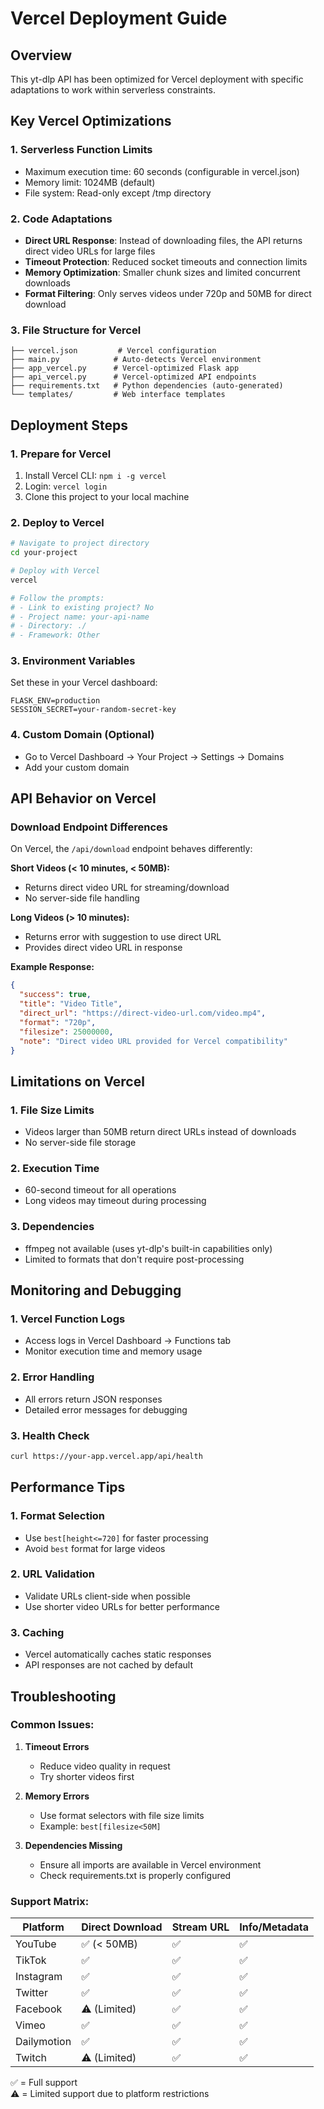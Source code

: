 # Vercel Deployment Guide

## Overview

This yt-dlp API has been optimized for Vercel deployment with specific adaptations to work within serverless constraints.

## Key Vercel Optimizations

### 1. **Serverless Function Limits**
- Maximum execution time: 60 seconds (configurable in vercel.json)
- Memory limit: 1024MB (default)
- File system: Read-only except /tmp directory

### 2. **Code Adaptations**
- **Direct URL Response**: Instead of downloading files, the API returns direct video URLs for large files
- **Timeout Protection**: Reduced socket timeouts and connection limits
- **Memory Optimization**: Smaller chunk sizes and limited concurrent downloads
- **Format Filtering**: Only serves videos under 720p and 50MB for direct download

### 3. **File Structure for Vercel**
```
├── vercel.json         # Vercel configuration
├── main.py            # Auto-detects Vercel environment
├── app_vercel.py      # Vercel-optimized Flask app
├── api_vercel.py      # Vercel-optimized API endpoints
├── requirements.txt   # Python dependencies (auto-generated)
└── templates/         # Web interface templates
```

## Deployment Steps

### 1. **Prepare for Vercel**
1. Install Vercel CLI: `npm i -g vercel`
2. Login: `vercel login`
3. Clone this project to your local machine

### 2. **Deploy to Vercel**
```bash
# Navigate to project directory
cd your-project

# Deploy with Vercel
vercel

# Follow the prompts:
# - Link to existing project? No
# - Project name: your-api-name
# - Directory: ./
# - Framework: Other
```

### 3. **Environment Variables**
Set these in your Vercel dashboard:
```
FLASK_ENV=production
SESSION_SECRET=your-random-secret-key
```

### 4. **Custom Domain (Optional)**
- Go to Vercel Dashboard → Your Project → Settings → Domains
- Add your custom domain

## API Behavior on Vercel

### Download Endpoint Differences
On Vercel, the `/api/download` endpoint behaves differently:

**Short Videos (< 10 minutes, < 50MB):**
- Returns direct video URL for streaming/download
- No server-side file handling

**Long Videos (> 10 minutes):**
- Returns error with suggestion to use direct URL
- Provides direct video URL in response

**Example Response:**
```json
{
  "success": true,
  "title": "Video Title",
  "direct_url": "https://direct-video-url.com/video.mp4",
  "format": "720p",
  "filesize": 25000000,
  "note": "Direct video URL provided for Vercel compatibility"
}
```

## Limitations on Vercel

### 1. **File Size Limits**
- Videos larger than 50MB return direct URLs instead of downloads
- No server-side file storage

### 2. **Execution Time**
- 60-second timeout for all operations
- Long videos may timeout during processing

### 3. **Dependencies**
- ffmpeg not available (uses yt-dlp's built-in capabilities only)
- Limited to formats that don't require post-processing

## Monitoring and Debugging

### 1. **Vercel Function Logs**
- Access logs in Vercel Dashboard → Functions tab
- Monitor execution time and memory usage

### 2. **Error Handling**
- All errors return JSON responses
- Detailed error messages for debugging

### 3. **Health Check**
```bash
curl https://your-app.vercel.app/api/health
```

## Performance Tips

### 1. **Format Selection**
- Use `best[height<=720]` for faster processing
- Avoid `best` format for large videos

### 2. **URL Validation**
- Validate URLs client-side when possible
- Use shorter video URLs for better performance

### 3. **Caching**
- Vercel automatically caches static responses
- API responses are not cached by default

## Troubleshooting

### Common Issues:

1. **Timeout Errors**
   - Reduce video quality in request
   - Try shorter videos first

2. **Memory Errors**
   - Use format selectors with file size limits
   - Example: `best[filesize<50M]`

3. **Dependencies Missing**
   - Ensure all imports are available in Vercel environment
   - Check requirements.txt is properly configured

### Support Matrix:

| Platform | Direct Download | Stream URL | Info/Metadata |
|----------|----------------|------------|---------------|
| YouTube | ✅ (< 50MB) | ✅ | ✅ |
| TikTok | ✅ | ✅ | ✅ |
| Instagram | ✅ | ✅ | ✅ |
| Twitter | ✅ | ✅ | ✅ |
| Facebook | ⚠️ (Limited) | ✅ | ✅ |
| Vimeo | ✅ | ✅ | ✅ |
| Dailymotion | ✅ | ✅ | ✅ |
| Twitch | ⚠️ (Limited) | ✅ | ✅ |

✅ = Full support  
⚠️ = Limited support due to platform restrictions